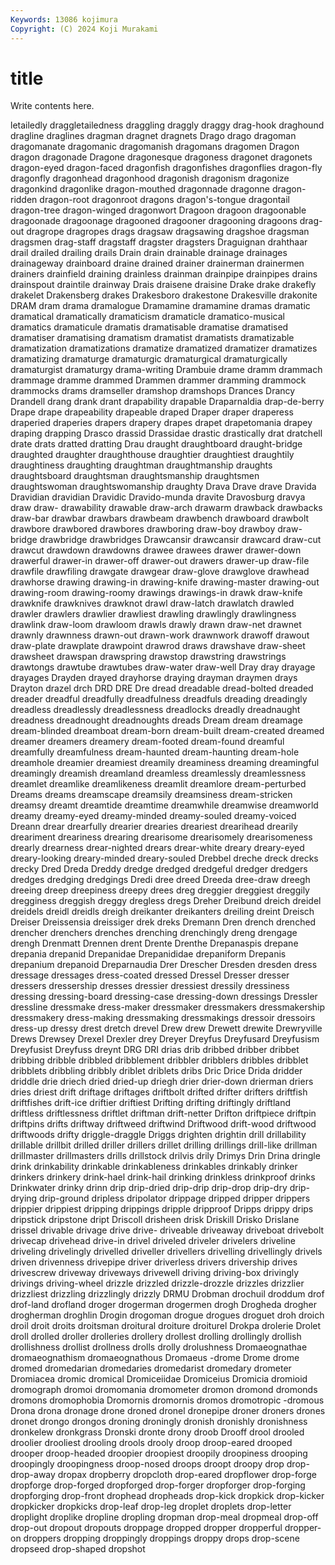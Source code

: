```yaml
---
Keywords: 13086 kojimura
Copyright: (C) 2024 Koji Murakami
---
```


# title

Write contents here.



letailedly draggletailedness draggling draggly
draggy drag-hook draghound dragline draglines dragman dragnet dragnets Drago drago
dragoman dragomanate dragomanic dragomanish dragomans dragomen Dragon dragon dragonade Dragone
dragonesque dragoness dragonet dragonets dragon-eyed dragon-faced dragonfish dragonfishes dragonflies dragon-fly
dragonfly dragonhead dragonhood dragonish dragonism dragonize dragonkind dragonlike dragon-mouthed dragonnade
dragonne dragon-ridden dragon-root dragonroot dragons dragon's-tongue dragontail dragon-tree dragon-winged dragonwort
Dragoon dragoon dragoonable dragoonade dragoonage dragooned dragooner dragooning dragoons drag-out
dragrope dragropes drags dragsaw dragsawing dragshoe dragsman dragsmen drag-staff dragstaff
dragster dragsters Draguignan drahthaar drail drailed drailing drails Drain drain
drainable drainage drainages drainageway drainboard draine drained drainer drainerman drainermen
drainers drainfield draining drainless drainman drainpipe drainpipes drains drainspout draintile
drainway Drais draisene draisine Drake drake drakefly drakelet Drakensberg drakes
Drakesboro drakestone Drakesville drakonite DRAM dram drama dramalogue Dramamine dramamine
dramas dramatic dramatical dramatically dramaticism dramaticle dramatico-musical dramatics dramaticule dramatis
dramatisable dramatise dramatised dramatiser dramatising dramatism dramatist dramatists dramatizable dramatization
dramatizations dramatize dramatized dramatizer dramatizes dramatizing dramaturge dramaturgic dramaturgical dramaturgically
dramaturgist dramaturgy drama-writing Drambuie drame dramm drammach drammage dramme drammed
Drammen drammer dramming drammock drammocks drams dramseller dramshop dramshops Drances
Drancy Drandell drang drank drant drapability drapable Draparnaldia drap-de-berry Drape
drape drapeability drapeable draped Draper draper draperess draperied draperies drapers
drapery drapes drapet drapetomania drapey draping drapping Drasco drassid Drassidae
drastic drastically drat dratchell drate drats dratted dratting Drau draught
draughtboard draught-bridge draughted draughter draughthouse draughtier draughtiest draughtily draughtiness draughting
draughtman draughtmanship draughts draughtsboard draughtsman draughtsmanship draughtsmen draughtswoman draughtswomanship draughty
Drava Drave drave Dravida Dravidian dravidian Dravidic Dravido-munda dravite Dravosburg
dravya draw draw- drawability drawable draw-arch drawarm drawback drawbacks draw-bar
drawbar drawbars drawbeam drawbench drawboard drawbolt drawbore drawbored drawbores drawboring
draw-boy drawboy draw-bridge drawbridge drawbridges Drawcansir drawcansir drawcard draw-cut drawcut
drawdown drawdowns drawee drawees drawer drawer-down drawerful drawer-in drawer-off drawer-out
drawers drawer-up draw-file drawfile drawfiling drawgate drawgear draw-glove drawglove drawhead
drawhorse drawing drawing-in drawing-knife drawing-master drawing-out drawing-room drawing-roomy drawings drawings-in
drawk draw-knife drawknife drawknives drawknot drawl draw-latch drawlatch drawled drawler
drawlers drawlier drawliest drawling drawlingly drawlingness drawlink draw-loom drawloom drawls
drawly drawn draw-net drawnet drawnly drawnness drawn-out drawn-work drawnwork drawoff
drawout draw-plate drawplate drawpoint drawrod draws drawshave draw-sheet drawsheet drawspan
drawspring drawstop drawstring drawstrings drawtongs drawtube drawtubes draw-water draw-well Dray
dray drayage drayages Drayden drayed drayhorse draying drayman draymen drays
Drayton drazel drch DRD DRE Dre dread dreadable dread-bolted dreaded
dreader dreadful dreadfully dreadfulness dreadfuls dreading dreadingly dreadless dreadlessly dreadlessness
dreadlocks dreadly dreadnaught dreadness dreadnought dreadnoughts dreads Dream dream dreamage
dream-blinded dreamboat dream-born dream-built dream-created dreamed dreamer dreamers dreamery dream-footed
dream-found dreamful dreamfully dreamfulness dream-haunted dream-haunting dream-hole dreamhole dreamier dreamiest
dreamily dreaminess dreaming dreamingful dreamingly dreamish dreamland dreamless dreamlessly dreamlessness
dreamlet dreamlike dreamlikeness dreamlit dreamlore dream-perturbed Dreams dreams dreamscape dreamsily
dreamsiness dream-stricken dreamsy dreamt dreamtide dreamtime dreamwhile dreamwise dreamworld dreamy
dreamy-eyed dreamy-minded dreamy-souled dreamy-voiced Dreann drear drearfully drearier drearies dreariest
drearihead drearily dreariment dreariness drearing drearisome drearisomely drearisomeness drearly drearness
drear-nighted drears drear-white dreary dreary-eyed dreary-looking dreary-minded dreary-souled Drebbel dreche
dreck drecks drecky Dred Dreda Dreddy dredge dredged dredgeful dredger
dredgers dredges dredging dredgings Dredi dree dreed Dreeda dree-draw dreegh
dreeing dreep dreepiness dreepy drees dreg dreggier dreggiest dreggily dregginess
dreggish dreggy dregless dregs Dreher Dreibund dreich dreidel dreidels dreidl
dreidls dreigh dreikanter dreikanters dreiling dreint Dreisch Dreiser Dreissensia dreissiger
drek dreks Dremann Dren drench drenched drencher drenchers drenches drenching
drenchingly dreng drengage drengh Drenmatt Drennen drent Drente Drenthe Drepanaspis
drepane drepania drepanid Drepanidae Drepanididae drepaniform Drepanis drepanium drepanoid Dreparnaudia
Drer Drescher Dresden dresden dress dressage dressages dress-coated dressed Dressel
Dresser dresser dressers dressership dresses dressier dressiest dressily dressiness dressing
dressing-board dressing-case dressing-down dressings Dressler dressline dressmake dress-maker dressmaker dressmakers
dressmakership dressmakery dress-making dressmaking dressmakings dressoir dressoirs dress-up dressy drest
dretch drevel Drew drew Drewett drewite Drewryville Drews Drewsey Drexel
Drexler drey Dreyer Dreyfus Dreyfusard Dreyfusism Dreyfusist Dreyfuss dreynt DRG
DRI drias drib dribbed dribber dribbet dribbing dribble dribbled dribblement
dribbler dribblers dribbles dribblet dribblets dribbling dribbly driblet driblets dribs
Dric Drice Drida dridder driddle drie driech dried dried-up driegh
drier drier-down drierman driers dries driest drift driftage driftages driftbolt
drifted drifter drifters driftfish driftfishes drift-ice driftier driftiest Drifting drifting
driftingly driftland driftless driftlessness driftlet driftman drift-netter Drifton driftpiece driftpin
driftpins drifts driftway driftweed driftwind Driftwood drift-wood driftwood driftwoods drifty
driggle-draggle Driggs drighten drightin drill drillability drillable drillbit drilled driller
drillers drillet drilling drillings drill-like drillman drillmaster drillmasters drills drillstock
drilvis drily Drimys Drin Drina dringle drink drinkability drinkable drinkableness
drinkables drinkably drinker drinkers drinkery drink-hael drink-hail drinking drinkless drinkproof
drinks Drinkwater drinky drinn drip drip-dried drip-drip drip-drop drip-dry drip-drying
drip-ground dripless dripolator drippage dripped dripper drippers drippier drippiest dripping
drippings dripple dripproof Dripps drippy drips dripstick dripstone dript Driscoll
drisheen drisk Driskill Drisko Drislane drissel drivable drivage drive drive-
driveable driveaway driveboat drivebolt drivecap drivehead drive-in drivel driveled driveler
drivelers driveline driveling drivelingly drivelled driveller drivellers drivelling drivellingly drivels
driven drivenness drivepipe driver driverless drivers drivership drives drivescrew driveway
driveways drivewell driving driving-box drivingly drivings driving-wheel drizzle drizzled drizzle-drozzle
drizzles drizzlier drizzliest drizzling drizzlingly drizzly DRMU Drobman drochuil droddum
drof drof-land drofland droger drogerman drogermen drogh Drogheda drogher drogherman
droghlin Drogin drogoman drogue drogues droguet droh droich droil droit
droits droitsman droitural droiture droiturel Drokpa drolerie Drolet droll drolled
droller drolleries drollery drollest drolling drollingly drollish drollishness drollist drollness
drolls drolly drolushness Dromaeognathae dromaeognathism dromaeognathous Dromaeus -drome Drome drome
dromed dromedarian dromedaries dromedarist dromedary drometer Dromiacea dromic dromical Dromiceiidae
Dromiceius Dromicia dromioid dromograph dromoi dromomania dromometer dromon dromond dromonds
dromons dromophobia Dromornis dromornis dromos dromotropic -dromous Drona drona dronage
drone droned dronel dronepipe droner droners drones dronet drongo drongos
droning droningly dronish dronishly dronishness dronkelew dronkgrass Dronski dronte drony
droob Drooff drool drooled droolier drooliest drooling drools drooly droop
droop-eared drooped drooper droop-headed droopier droopiest droopily droopiness drooping droopingly
droopingness droop-nosed droops droopt droopy drop drop- drop-away dropax dropberry
dropcloth drop-eared dropflower drop-forge dropforge drop-forged dropforged drop-forger dropforger drop-forging
dropforging drop-front drophead dropheads drop-kick dropkick drop-kicker dropkicker dropkicks drop-leaf
drop-leg droplet droplets drop-letter droplight droplike dropline dropling dropman drop-meal
dropmeal drop-off drop-out dropout dropouts droppage dropped dropper dropperful dropper-on
droppers dropping droppingly droppings droppy drops drop-scene dropseed drop-shaped dropshot
